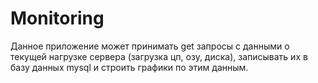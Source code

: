 # Monitoring

Данное приложение может принимать get запросы с данными о текущей нагрузке сервера (загрузка цп, озу, диска), записывать их в базу данных mysql и строить графики по этим данным. 
